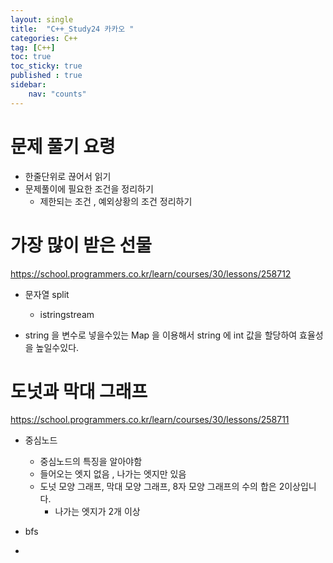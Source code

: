 ```yaml
---
layout: single
title:  "C++_Study24 카카오 "
categories: C++
tag: [C++]
toc: true
toc_sticky: true
published : true
sidebar:
    nav: "counts"
---
```


# 문제 풀기 요령

* 한줄단위로 끊어서 읽기
* 문제풀이에 필요한 조건을 정리하기
	* 제한되는 조건 , 예외상황의 조건 정리하기   

# 가장 많이 받은 선물


<https://school.programmers.co.kr/learn/courses/30/lessons/258712>


* 문자열 split
	*  istringstream

* string 을 변수로 넣을수있는 Map 을 이용해서 string 에 int 값을 할당하여 효율성을 높일수있다.


# 도넛과 막대 그래프


<https://school.programmers.co.kr/learn/courses/30/lessons/258711>

* 중심노드
	* 중심노드의 특징을 알아야함
	* 들어오는 엣지 없음 , 나가는 엣지만 있음
	* 도넛 모양 그래프, 막대 모양 그래프, 8자 모양 그래프의 수의 합은 2이상입니다.
		* 나가는 엣지가 2개 이상 

* bfs

* 

